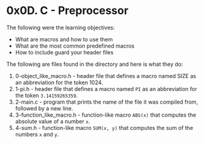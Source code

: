 # 0x0D. C - Preprocessor
The following were the learning objectives:
-   What are macros and how to use them
-   What are the most common predefined macros
-   How to include guard your header files

The following are files found in the directory and  here is what they do:
1. 0-object_like_macro.h - header file that defines a macro named SIZE as an abbreviation for the token 1024.
2. 1-pi.h - header file that defines a macro named `PI` as an abbreviation for the token `3.14159265359`.
3. 2-main.c - program that prints the name of the file it was compiled from, followed by a new line.
4. 3-function_like_macro.h - function-like macro `ABS(x)` that computes the absolute value of a number `x`.
5. 4-sum.h - function-like macro `SUM(x, y)` that computes the sum of the numbers `x` and `y`.